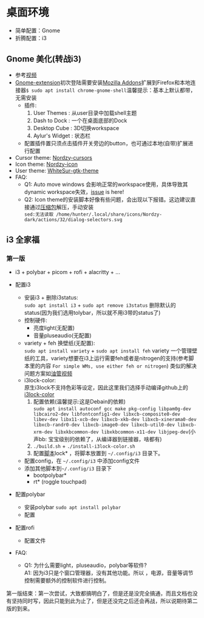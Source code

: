 # 桌面环境
* 简单配置：Gnome  
* 折腾配置：i3  
## Gnome 美化(转战i3)  
* 参考[视频](https://www.bilibili.com/video/BV1KR4y127dR/?spm_id_from=333.1007.top_right_bar_window_history.content.click&vd_source=8836eda798f42e634172036484104534)  
* [Gnome-extension](https://extensions.gnome.org/)初次登陆需要安装[Mozilla Addons](https://addons.mozilla.org/en-US/firefox/addon/gnome-shell-integration/)扩展到Firefox和本地连接器`$ sudo apt install chrome-gnome-shell`温馨提示：基本上默认都带，无需安装   
  - 插件: 
    1.  User Themes : 从user目录中加载shell主题
    2.  Dash to Dock : 一个在桌面底部的Dock
    3.  Desktop Cube : 3D切换workspace
    4.  Aylur's Widget : 状态栏
  - 配置插件置只须点击插件开关旁边的button，也可通过本地(自带)扩展进行配置  
* Cursor theme: [Nordzy-cursors](https://github.com/alvatip/Nordzy-cursors)  
* Icon theme: [Nordzy-icon](https://github.com/alvatip/Nordzy-icon)
* User theme: [WhiteSur-gtk-theme](https://github.com/vinceliuice/WhiteSur-gtk-theme)  
* FAQ:  
  - Q1: Auto move windows 会影响正常的workspace使用，具体导致其dynamic workspace失效，[issue](https://gitlab.gnome.org/GNOME/gnome-shell/-/issues/290) is here!  
  - Q2: Icon theme的安装脚本好像有些问题，会出现以下报错。这边建议直接通过[压缩包](https://www.pling.com/s/Gnome/p/1686927)解压，手动安装  
    `sed:无法读取 /home/hunter/.local/share/icons/Nordzy-dark/actions/32/dialog-selectors.svg`  

## i3 全家福 
### 第一版
* i3 + polybar + picom + rofi + alacritty + ...
* 配置i3
  - 安装i3 + 删除i3status:  
    `sudo apt install i3` + `sudo apt remove i3status` 删除默认的status(因为我们选用tolybar，所以就不用i3带的status了)  
  - 控制硬件:  
    - 亮度light(无配置)  
    - 音量pluseaudio(无配置)  
  - variety + feh 换壁纸(无配置):  
    `sudo apt install variety` + `sudo apt install feh` variety 一个管理壁纸的工具，variety想要在i3上运行需要feh或者是nitrogen的支持(参考脚本里的内容 `For simple WMs, use either feh or nitrogen`) 类似的解决问题方案如[油管视频](https://www.youtube.com/watch?v=zplxmG8Y-XU)   
  - i3lock-color:  
    原生i3lock不支持色彩等设定，因此这里我们选择手动编译github上的[i3lock-color](https://github.com/Raymo111/i3lock-color)  
    1. 配置依赖(温馨提示:这是Debain的依赖)  
    `sudo apt install autoconf gcc make pkg-config libpam0g-dev libcairo2-dev libfontconfig1-dev libxcb-composite0-dev libev-dev libx11-xcb-dev libxcb-xkb-dev libxcb-xinerama0-dev libxcb-randr0-dev libxcb-image0-dev libxcb-util0-dev libxcb-xrm-dev libxkbcommon-dev libxkbcommon-x11-dev libjpeg-dev`(小声bb: 宝宝级别的依赖了，从编译器到链接器，啥都有)  
    2. `./build.sh` + `./install-i3lock-color.sh`  
    3. 配置[脚本]()lock* ，将脚本放置到 `~/.config/i3` 目录下。  
  - 配置config，在 `~/.config/i3` 中添加config文件  
  - 添加其他脚本到`~/.config/i3` 目录下  
    - bootpolybar*  
    - rt* (roggle touchpad)   
* 配置polybar  
  - 安装polybar `sudo apt install polybar`  
  - 配置

* 配置rofi
  - 配置文件

* FAQ:  
  - Q1: 为什么需要light，pluseaudio，polybar等软件?  
    A1: 因为i3只是个窗口管理器，没有其他功能。所以 ，电源，音量等调节控制需要额外的控制软件进行控制。  

第一版结束：第一次尝试，大致都搞明白了，但是还是没完全搞通，而且文档也没有坚持同时写，因此只能到此为止了，但是还没完之后还会再战，所以说期待第二版的到来。
